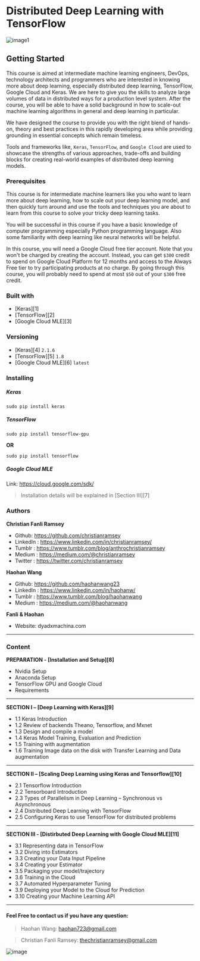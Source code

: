 # Distributed Deep Learning with TensorFlow
![image1](https://image.ibb.co/bLA0ES/Screenshot_from_2018_05_03_11_17_40.png)
## Getting Started
This course is aimed at intermediate machine learning engineers, DevOps, technology architects and programmers who are interested in knowing more about deep learning, especially distributed deep learning, TensorFlow, Google Cloud and Keras. We are here to give you the skills to analyze large volumes of data in distributed ways for a production level system. After the course, you will be able to have a solid background in how to scale-out machine learning algorithms in general and deep learning in particular. 

We have designed the course to provide you with the right blend of hands-on, theory and best practices in this rapidly developing area while providing grounding in essential concepts which remain timeless.

 Tools and frameworks like, `Keras`, `TensorFlow`, and `Google Cloud` are used to showcase the strengths of various approaches, trade-offs and building blocks for creating real-world examples of distributed deep learning models.


### Prerequisites
This course is for intermediate machine learners like you who want to learn more about deep learning, how to scale out your deep learning model, and then quickly turn around and use the tools and techniques you are about to learn from this course to solve your tricky deep learning tasks. 

You will be successful in this course if you have a basic knowledge of computer programming especially Python programming language. Also some familiarity with deep learning like neural networks will be helpful. 

In this course, you will need a Google Cloud free tier account. Note that you won't be charged by creating the account. Instead, you can get `$300` credit to spend on Google Cloud Platform for 12 months and access to the Always Free tier to try participating products at no charge. By going through this course, you will probably need to spend at most `$50` out of your `$300` free credit. 

### Built with
* [Keras][1]
* [TensorFlow][2] 
* [Google Cloud MLE][3]

### Versioning
* [Keras][4] `2.1.6`
* [TensorFlow][5] `1.8`
* [Google Cloud MLE][6] `latest`

### Installing
##### Keras
```
sudo pip install keras
```
##### TensorFlow
```
sudo pip install tensorflow-gpu
```
**OR**
```
sudo pip install tensorflow
```
##### Google Cloud MLE
Link: https://cloud.google.com/sdk/
> Installation details will be explained in [Section III][7]

### Authors
**Christian Fanli Ramsey** 
* Github: https://github.com/christianramsey
* LinkedIn : https://www.linkedin.com/in/christianramsey/
* Tumblr : https://www.tumblr.com/blog/anthrochristianramsey
* Medium : https://medium.com/@christianramsey
* Twitter : https://twitter.com/christianramsey

**Haohan Wang**
* Github: https://github.com/haohanwang23 
* LinkedIn : https://www.linkedin.com/in/haohanw/
* Tumblr : https://www.tumblr.com/blog/haohanwang 
* Medium : https://medium.com/@haohanwang

**Fanli & Haohan**
* Website:  dyadxmachina.com
---- 
### Content
**PREPARATION - [Installation and Setup][8]**
* Nvidia Setup
* Anaconda Setup
* TensorFlow GPU and Google Cloud
* Requirements
---

**SECTION I – [Deep Learning with Keras][9]**
* 1.1 Keras Introduction
* 1.2 Review of backends Theano, Tensorflow, and Mxnet
* 1.3 Design and compile a model
* 1.4 Keras Model Training, Evaluation and Prediction
* 1.5 Training with augmentation 
* 1.6 Training Image data on the disk with Transfer Learning and Data augmentation 
---- 

**SECTION II – [Scaling Deep Learning using Keras and Tensorflow][10]**
* 2.1 Tensorflow Introduction
* 2.2 Tensorboard Introduction
* 2.3 Types of Parallelism in Deep Learning – Synchronous vs Asynchronous
* 2.4 Distributed Deep Learning with TensorFlow 
* 2.5 Configuring Keras to use TensorFlow for distributed problems 
---

**SECTION III - [Distirbuted Deep Learning with Google Cloud MLE][11]**
* 3.1 Representing data in TensorFlow
* 3.2 Diving into Estimators
* 3.3 Creating your Data Input Pipeline
* 3.4 Creating your Estimator
* 3.5 Packaging your model/trajectory 
* 3.6 Training in the Cloud
* 3.7 Automated Hyperparameter Tuning
* 3.9 Deploying your Model to the Cloud for Prediction 
* 3.10 Creating your Machine Learning API

---

#### Feel Free to contact us if you have any question:
> Haohan Wang: haohan723@gmail.com

> Christian Fanli Ramsey: thechristianramsey@gmail.com



![image](https://image.ibb.co/khJuB7/Screenshot_from_2018_05_05_17_38_05.png)
